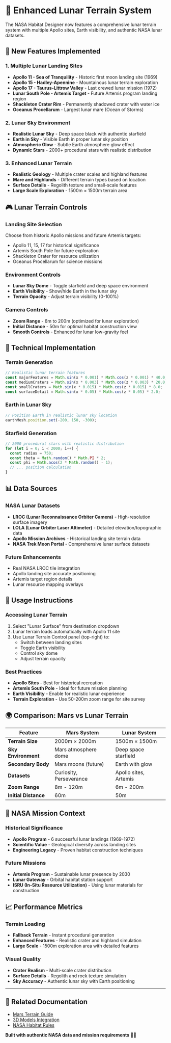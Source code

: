 # 🌙 Enhanced Lunar Terrain System

The NASA Habitat Designer now features a comprehensive lunar terrain system with multiple Apollo sites, Earth visibility, and authentic NASA lunar datasets.

## 🚀 **New Features Implemented**

### **1. Multiple Lunar Landing Sites**
- **Apollo 11 - Sea of Tranquility** - Historic first moon landing site (1969)
- **Apollo 15 - Hadley-Apennine** - Mountainous lunar terrain exploration  
- **Apollo 17 - Taurus-Littrow Valley** - Last crewed lunar mission (1972)
- **Lunar South Pole - Artemis Target** - Future Artemis program landing region
- **Shackleton Crater Rim** - Permanently shadowed crater with water ice
- **Oceanus Procellarum** - Largest lunar mare (Ocean of Storms)

### **2. Lunar Sky Environment**
- **Realistic Lunar Sky** - Deep space black with authentic starfield
- **Earth in Sky** - Visible Earth in proper lunar sky position
- **Atmospheric Glow** - Subtle Earth atmosphere glow effect
- **Dynamic Stars** - 2000+ procedural stars with realistic distribution

### **3. Enhanced Lunar Terrain**
- **Realistic Geology** - Multiple crater scales and highland features
- **Mare and Highlands** - Different terrain types based on location
- **Surface Details** - Regolith texture and small-scale features
- **Large Scale Exploration** - 1500m × 1500m terrain area

## 🎮 **Lunar Terrain Controls**

### **Landing Site Selection**
Choose from historic Apollo missions and future Artemis targets:
- Apollo 11, 15, 17 for historical significance
- Artemis South Pole for future exploration
- Shackleton Crater for resource utilization
- Oceanus Procellarum for science missions

### **Environment Controls**
- **Lunar Sky Dome** - Toggle starfield and deep space environment
- **Earth Visibility** - Show/hide Earth in the lunar sky
- **Terrain Opacity** - Adjust terrain visibility (0-100%)

### **Camera Controls**
- **Zoom Range** - 6m to 200m (optimized for lunar exploration)
- **Initial Distance** - 50m for optimal habitat construction view
- **Smooth Controls** - Enhanced for lunar low-gravity feel

## 🔧 **Technical Implementation**

### **Terrain Generation**
```javascript
// Realistic lunar terrain features
const majorFeatures = Math.sin(x * 0.001) * Math.cos(z * 0.001) * 40.0;  // Major craters
const mediumCraters = Math.sin(x * 0.003) * Math.cos(z * 0.003) * 20.0;  // Medium craters  
const smallCraters = Math.sin(x * 0.015) * Math.cos(z * 0.015) * 8.0;    // Small craters
const surfaceDetail = Math.sin(x * 0.05) * Math.cos(z * 0.05) * 2.0;     // Regolith texture
```

### **Earth in Lunar Sky**
```javascript
// Position Earth in realistic lunar sky location
earthMesh.position.set(-200, 150, -300);
```

### **Starfield Generation**
```javascript
// 2000 procedural stars with realistic distribution
for (let i = 0; i < 2000; i++) {
  const radius = 750;
  const theta = Math.random() * Math.PI * 2;
  const phi = Math.acos(2 * Math.random() - 1);
  // ... position calculation
}
```

## 📊 **Data Sources**

### **NASA Lunar Datasets**
- **LROC (Lunar Reconnaissance Orbiter Camera)** - High-resolution surface imagery
- **LOLA (Lunar Orbiter Laser Altimeter)** - Detailed elevation/topographic data
- **Apollo Mission Archives** - Historical landing site terrain data
- **NASA Trek Moon Portal** - Comprehensive lunar surface datasets

### **Future Enhancements**
- Real NASA LROC tile integration
- Apollo landing site accurate positioning  
- Artemis target region details
- Lunar resource mapping overlays

## 🎯 **Usage Instructions**

### **Accessing Lunar Terrain**
1. Select "Lunar Surface" from destination dropdown
2. Lunar terrain loads automatically with Apollo 11 site
3. Use Lunar Terrain Control panel (top-right) to:
   - Switch between landing sites
   - Toggle Earth visibility
   - Control sky dome
   - Adjust terrain opacity

### **Best Practices**
- **Apollo Sites** - Best for historical recreation
- **Artemis South Pole** - Ideal for future mission planning  
- **Earth Visibility** - Enable for realistic lunar experience
- **Terrain Exploration** - Use 50-200m zoom range for site survey

## 🌍 **Comparison: Mars vs Lunar Terrain**

| Feature | Mars System | Lunar System |
|---------|-------------|--------------|
| **Terrain Size** | 2000m × 2000m | 1500m × 1500m |
| **Sky Environment** | Mars atmosphere dome | Deep space starfield |
| **Secondary Body** | Mars moons (future) | Earth with glow |
| **Datasets** | Curiosity, Perseverance | Apollo sites, Artemis |
| **Zoom Range** | 8m - 120m | 6m - 200m |
| **Initial Distance** | 60m | 50m |

## 🚀 **NASA Mission Context**

### **Historical Significance**
- **Apollo Program** - 6 successful lunar landings (1969-1972)
- **Scientific Value** - Geological diversity across landing sites
- **Engineering Legacy** - Proven habitat construction techniques

### **Future Missions**
- **Artemis Program** - Sustainable lunar presence by 2030
- **Lunar Gateway** - Orbital habitat station support
- **ISRU (In-Situ Resource Utilization)** - Using lunar materials for construction

## 📈 **Performance Metrics**

### **Terrain Loading**
- **Fallback Terrain** - Instant procedural generation
- **Enhanced Features** - Realistic crater and highland simulation
- **Large Scale** - 1500m exploration area with detailed features

### **Visual Quality**  
- **Crater Realism** - Multi-scale crater distribution
- **Surface Details** - Regolith and rock texture simulation
- **Sky Accuracy** - Authentic lunar sky with Earth positioning

---

## 🔗 **Related Documentation**
- [Mars Terrain Guide](./MARS_TERRAIN_GUIDE.md)
- [3D Models Integration](./3D_MODELS_GUIDE.md)  
- [NASA Habitat Rules](./NASA_HABITAT_RULES.md)

**Built with authentic NASA data and mission requirements** 🚀🌙